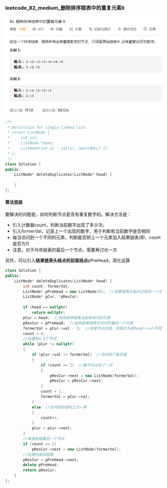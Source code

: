 ### leetcode_82_medium_删除排序链表中的重复元素Ⅱ

![image-20210102145609203](leetcode_82_medium_删除排序链表中的重复元素Ⅱ.assets/image-20210102145609203.png)

```c++
/**
 * Definition for singly-linked list.
 * struct ListNode {
 *     int val;
 *     ListNode *next;
 *     ListNode(int x) : val(x), next(NULL) {}
 * };
 */
class Solution {
public:
    ListNode* deleteDuplicates(ListNode* head) {
        
    }
};
```

#### 算法思路

要解决的问题是，如何判断节点是含有重复数字的。解决方法是：

- 引入计数器count，判断当前数字出现了多少次。
- 引入formerVal，记录上一个出现的数字，用于判断和当前数字是否相同
- 每当访问到一个不同的元素，判断能否把上一个元素加入结果链表(即，count是否为1)
- 注意，对于升序链表的最后一个节点，需要再讨论一次

另外，可以引入**结果链表头结点的前驱结点**pPreHead，简化运算

```c++
class Solution {
public:
	ListNode* deleteDuplicates(ListNode* head) {
		int count, formerVal;
		ListNode* pPreHead = new ListNode(0);  //结果链表头结点之前的一个元素
		ListNode* pCur, *pResCur;

		if (head == nullptr)
			return nullptr;
		pCur = head;  //指向排序链表当前待访问的元素
		pResCur = pPreHead;  //指向结果链表已访问的最后一个元素
		formerVal = pCur->val - 1;  //前驱节点的值。初始化为和head->val不同即可
		count = 0;
		//处理前n-1个节点
		while (pCur != nullptr)
		{
			if (pCur->val != formerVal)  //访问到了新的值
			{
				if (count == 1)  //数字仅出现了一次
				{
					pResCur->next = new ListNode(formerVal);
					pResCur = pResCur->next;
				}
				count = 1;
				formerVal = pCur->val;
			}
			else  //访问到的值和上次一样
			{
				count++;
			}
			pCur = pCur->next;
		}
		//单独处理最后一个节点
		if (count == 1)
			pResCur->next = new ListNode(formerVal);
		//处理并返回结果
		pResCur = pPreHead->next;
		delete pPreHead;
		return pResCur;
	}
};
```

